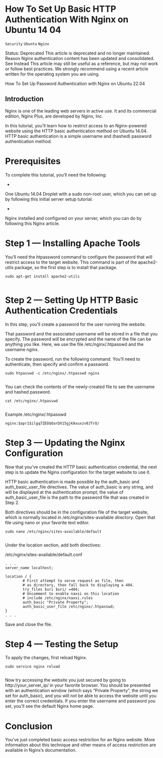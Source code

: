 # How To Set Up Basic HTTP Authentication With Nginx on Ubuntu 14 04

```Security``` ```Ubuntu``` ```Nginx```


Status: Deprecated
This article is deprecated and no longer maintained.
Reason
Nginx authentication content has been updated and consolidated.
See Instead
This article may still be useful as a reference, but may not work or follow best practices. We strongly recommend using a recent article written for the operating system you are using.

How To Set Up Password Authentication with Nginx on Ubuntu 22.04


## Introduction


Nginx is one of the leading web servers in active use. It and its commercial edition, Nginx Plus, are developed by Nginx, Inc.


In this tutorial, you’ll learn how to restrict access to an Nginx-powered website using the HTTP basic authentication method on Ubuntu 14.04. HTTP basic authentication is a simple username and (hashed) password authentication method.


# Prerequisites


To complete this tutorial, you’ll need the following:


- 
One Ubuntu 14.04 Droplet with a sudo non-root user, which you can set up by following this initial server setup tutorial.

- 
Nginx installed and configured on your server, which you can do by following this Nginx article.


# Step 1 — Installing Apache Tools


You’ll need the htpassword command to configure the password that will restrict access to the target website. This command is part of the apache2-utils package, so the first step is to install that package.


```
sudo apt-get install apache2-utils


```


# Step 2 — Setting Up HTTP Basic Authentication Credentials


In this step, you’ll create a password for the user running the website.


That password and the associated username will be stored in a file that you specify. The password will be encrypted and the name of the file can be anything you like. Here, we use the file /etc/nginx/.htpasswd and the username nginx.


To create the password, run the following command. You’ll need to authenticate, then specify and confirm a password.


```
sudo htpasswd -c /etc/nginx/.htpasswd nginx


```


You can check the contents of the newly-created file to see the username and hashed password.


```
cat /etc/nginx/.htpasswd


```


Example /etc/nginx/.htpasswd
```
nginx:$apr1$ilgq7ZEO$OarDX15gjKAxuxzv0JTrO/

```


# Step 3 — Updating the Nginx Configuration


Now that you’ve created the HTTP basic authentication credential, the next step is to update the Nginx configuration for the target website to use it.


HTTP basic authentication is made possible by the auth_basic and auth_basic_user_file directives. The value of auth_basic is any string, and will be displayed at the authentication prompt; the value of auth_basic_user_file is the path to the password file that was created in Step 2.


Both directives should be in the configuration file of the target website, which is normally located in /etc/nginx/sites-available directory. Open that file using nano or your favorite text editor.


```
sudo nano /etc/nginx/sites-available/default


```


Under the location section, add both directives:


/etc/nginx/sites-available/default.conf
```
. . .
server_name localhost;

location / {
        # First attempt to serve request as file, then
        # as directory, then fall back to displaying a 404.
        try_files $uri $uri/ =404;
        # Uncomment to enable naxsi on this location
        # include /etc/nginx/naxsi.rules
        auth_basic "Private Property";
        auth_basic_user_file /etc/nginx/.htpasswd;
}
. . .

```


Save and close the file.


# Step 4 — Testing the Setup


To apply the changes, first reload Nginx.


```
sudo service nginx reload


```


Now try accessing the website you just secured by going to http://your_server_ip/ in your favorite browser. You should be presented with an authentication window (which says “Private Property”, the string we set for auth_basic), and you will not be able to access the website until you enter the correct credentials. If you enter the username and password you set, you’ll see the default Nginx home page.


# Conclusion


You’ve just completed basic access restriction for an Nginx website. More information about this technique and other means of access restriction are available in Nginx’s documentation.


